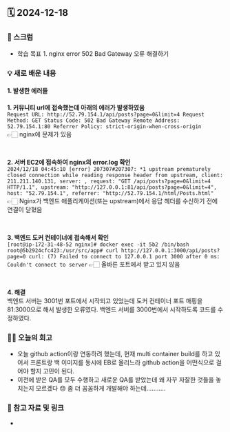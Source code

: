 ## 🗓️ 2024-12-18

### 🐌 스크럼

- 학습 목표 1. nginx error 502 Bad Gateway 오류 해결하기

### 💡 새로 배운 내용

#### 1. 발생한 에러들

**1. 커뮤니티 url에 접속했는데 아래의 에러가 발생하였음 <br />**
`Request URL:
http://52.79.154.1/api/posts?page=0&limit=4
Request Method:
GET
Status Code:
502 Bad Gateway
Remote Address:
52.79.154.1:80
Referrer Policy:
strict-origin-when-cross-origin` <br />
👉🏻 nginx에 문제가 있음

<br />

**2. 서버 EC2에 접속하여 nginx의 error.log 확인 <br />**
`2024/12/18 04:45:10 [error] 207307#207307: *1 upstream prematurely closed connection while reading response header from upstream, client: 211.211.140.131, server: , request: "GET /api/posts?page=0&limit=4 HTTP/1.1", upstream: "http://127.0.0.1:81/api/posts?page=0&limit=4", host: "52.79.154.1", referrer: "http://52.79.154.1/html/Posts.html"` <br />
👉🏻 Nginx가 백엔드 애플리케이션(또는 upstream)에서 응답 헤더를 수신하기 전에 연결이 닫혔음

<br />

**3. 백엔드 도커 컨테이너에 접속해서 확인 <br />**
`[root@ip-172-31-48-52 nginx]# docker exec -it 5b2 /bin/bash
root@5b2924cfc423:/usr/src/app# curl http://127.0.0.1:3000/api/posts?page=0
curl: (7) Failed to connect to 127.0.0.1 port 3000 after 0 ms: Couldn't connect to server`
👉🏻 올바른 포트에서 받고 있지 않음

<br />

**4. 해결** <br />
백엔드 서버는 3001번 포트에서 시작되고 있었는데 도커 컨테이너 포트 매핑을 81:3000으로 해서 발생한 오류였다. 백엔드 서버를 3000번에서 시작하도록 코드를 수정하였다.

### 👏🏻 오늘의 회고

- 오늘 github action이랑 연동하려 했는데, 현재 multi container build를 하고 있어서 프론트랑 백 이미지를 동시에 EB로 올리느라 github action을 어떤식으로 걸어야 할지 고민이 된다.
- 이전에 받은 QA를 모두 수행하고 새로운 QA를 받았는데 왜 자꾸 자잘한 것들을 놓치는지 모르겠다 😓 좀 더 꼼꼼하게 개발해야 하는데...........

### 🔗 참고 자료 및 링크

-
